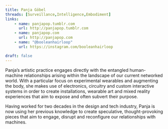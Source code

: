 ```yaml
---
title: Panja Göbel
threads: [Surveillance,Intelligence,Embodiment]
links: 
    - name: panjapop.tumblr.com
      url: http://panjapop.tumblr.com
    - name: panjapop.com
      url: http://panjapop.com
    - name: "@booleanhairloop" 
      url: https://instagram.com/booleanhairloop

draft: false
---
```


Panja’s artistic practice engages directly with the entangled human-machine relationships arising within the landscape of our current networked world. With a particular focus on experimental wearables and augmenting the body, she makes use of electronics, circuitry and custom interactive systems in order to create installations, wearable art and mixed reality experiences that aim to expose and often subvert their purpose.
 
Having worked for two decades in the design and tech industry, Panja is now using her previous knowledge to create speculative, thought-provoking pieces that aim to engage, disrupt and reconfigure our relationships with machines.